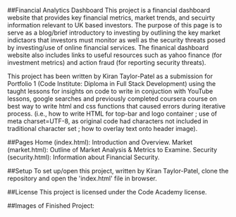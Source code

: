 ##Financial Analytics Dashboard
This project is a financial dashboard website that provides key financial metrics, market trends, and secuirty information relevant to UK based investors. The purpose of this page is to serve as a blog/brief introductory to investing by outlining the key market indictaors that investors must monitor as well as the security threats posed by investing/use of online financial services. The finanical dashboard website also includes links to useful resources such as yahoo finance (for investment metrics) and action fraud (for reporting security threats).

This project has been written by Kiran Taylor-Patel as a submission for Portfolio 1 (Code Institute: Diploma in Full Stack Development) using the taught lessons for insights on code to write in conjuction with YouTube lessons, google searches and previously completed coursera course on best way to write html and css functions that caused errors during iterative process. (i.e., how to write HTML for top-bar and logo container ; use of meta charset=UTF-8, as original code had characters not included in traditional character set ; how to overlay text onto header image).

##Pages
Home (index.html): Introduction and Overview.
Market (market.html): Outline of Market Analysis & Metrics to Examine.
Security (security.html): Information about Financial Security.

##Setup
To set up/open this project, written by Kiran Taylor-Patel, clone the repository and open the 'index.html' file in browser.

##License
This project is licensed under the Code Academy license.

##Images of Finished Project:
